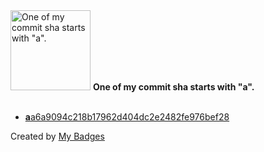 <img src="https://github.com/my-badges/my-badges/blob/master/src/all-badges/abc-commit/a-commit.png?raw=true" alt="One of my commit sha starts with &quot;a&quot;." title="One of my commit sha starts with &quot;a&quot;." width="128">
<strong>One of my commit sha starts with &quot;a&quot;.</strong>
<br><br>

- <a href="https://github.com/xodms1701/xodms1701/commit/aa6a9094c218b17962d404dc2e2482fe976bef28"><strong>a</strong>a6a9094c218b17962d404dc2e2482fe976bef28</a>


Created by <a href="https://github.com/my-badges/my-badges">My Badges</a>